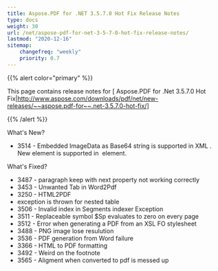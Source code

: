 ```yaml
---
title: Aspose.PDF for .NET 3.5.7.0 Hot Fix Release Notes
type: docs
weight: 30
url: /net/aspose-pdf-for-net-3-5-7-0-hot-fix-release-notes/
lastmod: "2020-12-16"
sitemap:
    changefreq: "weekly"
    priority: 0.7
---
```


{{% alert color="primary" %}} 

This page contains release notes for [ Aspose.PDF for .Net 3.5.7.0 Hot Fix|http://www.aspose.com/downloads/pdf/net/new-releases/~~aspose.pdf-for~~.net-3.5.7.0-hot-fix/]

{{% /alert %}} 

What's New?

- 3514 - Embedded ImageData as Base64 string is 
  supported in XML . New element <ImageData> is supported in 
  <Image> element.

What's Fixed?

- 3487 - paragraph 
  keep with next property not working correctly
- 3453 - Unwanted 
  Tab in Word2Pdf
- 3250 - HTML2PDF
- exception is thrown for nested table 
- 3506 - Invalid 
  index in Segments indexer Exception
- 3511 - Replaceable 
  symbol $Sp evaluates to zero on every page 
- 3512 - Error 
  when generating a PDF from an XSL FO stylesheet
- 3488 - PNG 
  image lose resulution 
- 3536 - PDF 
  generation from Word failure
- 3366 - HTML 
  to PDF formatting 
- 3492 - Weird 
  on the footnote
- 3565 - Aligment 
  when converted to pdf is messed up
